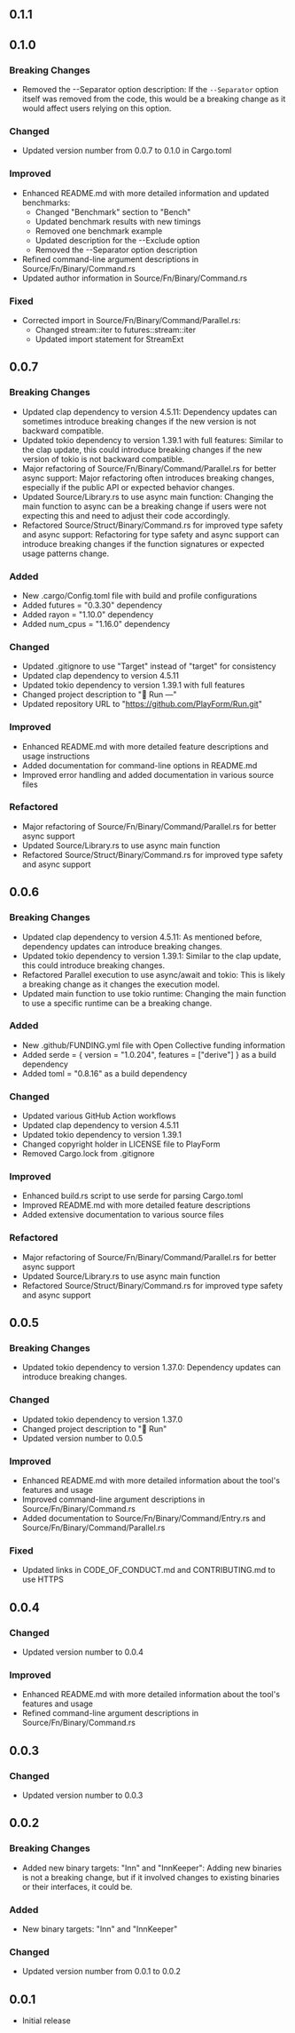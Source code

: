 ## 0.1.1

## 0.1.0

### Breaking Changes

-   Removed the --Separator option description: If the `--Separator` option
    itself was removed from the code, this would be a breaking change as it
    would affect users relying on this option.

### Changed

-   Updated version number from 0.0.7 to 0.1.0 in Cargo.toml

### Improved

-   Enhanced README.md with more detailed information and updated benchmarks:
    -   Changed "Benchmark" section to "Bench"
    -   Updated benchmark results with new timings
    -   Removed one benchmark example
    -   Updated description for the --Exclude option
    -   Removed the --Separator option description
-   Refined command-line argument descriptions in Source/Fn/Binary/Command.rs
-   Updated author information in Source/Fn/Binary/Command.rs

### Fixed

-   Corrected import in Source/Fn/Binary/Command/Parallel.rs:
    -   Changed stream::iter to futures::stream::iter
    -   Updated import statement for StreamExt

## 0.0.7

### Breaking Changes

-   Updated clap dependency to version 4.5.11: Dependency updates can sometimes
    introduce breaking changes if the new version is not backward compatible.
-   Updated tokio dependency to version 1.39.1 with full features: Similar to
    the clap update, this could introduce breaking changes if the new version of
    tokio is not backward compatible.
-   Major refactoring of Source/Fn/Binary/Command/Parallel.rs for better async
    support: Major refactoring often introduces breaking changes, especially if
    the public API or expected behavior changes.
-   Updated Source/Library.rs to use async main function: Changing the main
    function to async can be a breaking change if users were not expecting this
    and need to adjust their code accordingly.
-   Refactored Source/Struct/Binary/Command.rs for improved type safety and
    async support: Refactoring for type safety and async support can introduce
    breaking changes if the function signatures or expected usage patterns
    change.

### Added

-   New .cargo/Config.toml file with build and profile configurations
-   Added futures = "0.3.30" dependency
-   Added rayon = "1.10.0" dependency
-   Added num_cpus = "1.16.0" dependency

### Changed

-   Updated .gitignore to use "Target" instead of "target" for consistency
-   Updated clap dependency to version 4.5.11
-   Updated tokio dependency to version 1.39.1 with full features
-   Changed project description to "🍺 Run —"
-   Updated repository URL to "https://github.com/PlayForm/Run.git"

### Improved

-   Enhanced README.md with more detailed feature descriptions and usage
    instructions
-   Added documentation for command-line options in README.md
-   Improved error handling and added documentation in various source files

### Refactored

-   Major refactoring of Source/Fn/Binary/Command/Parallel.rs for better async
    support
-   Updated Source/Library.rs to use async main function
-   Refactored Source/Struct/Binary/Command.rs for improved type safety and
    async support

## 0.0.6

### Breaking Changes

-   Updated clap dependency to version 4.5.11: As mentioned before, dependency
    updates can introduce breaking changes.
-   Updated tokio dependency to version 1.39.1: Similar to the clap update, this
    could introduce breaking changes.
-   Refactored Parallel execution to use async/await and tokio: This is likely a
    breaking change as it changes the execution model.
-   Updated main function to use tokio runtime: Changing the main function to
    use a specific runtime can be a breaking change.

### Added

-   New .github/FUNDING.yml file with Open Collective funding information
-   Added serde = { version = "1.0.204", features = ["derive"] } as a build
    dependency
-   Added toml = "0.8.16" as a build dependency

### Changed

-   Updated various GitHub Action workflows
-   Updated clap dependency to version 4.5.11
-   Updated tokio dependency to version 1.39.1
-   Changed copyright holder in LICENSE file to PlayForm
-   Removed Cargo.lock from .gitignore

### Improved

-   Enhanced build.rs script to use serde for parsing Cargo.toml
-   Improved README.md with more detailed feature descriptions
-   Added extensive documentation to various source files

### Refactored

-   Major refactoring of Source/Fn/Binary/Command/Parallel.rs for better async
    support
-   Updated Source/Library.rs to use async main function
-   Refactored Source/Struct/Binary/Command.rs for improved type safety and
    async support

## 0.0.5

### Breaking Changes

-   Updated tokio dependency to version 1.37.0: Dependency updates can introduce
    breaking changes.

### Changed

-   Updated tokio dependency to version 1.37.0
-   Changed project description to "🍺 Run"
-   Updated version number to 0.0.5

### Improved

-   Enhanced README.md with more detailed information about the tool's features
    and usage
-   Improved command-line argument descriptions in Source/Fn/Binary/Command.rs
-   Added documentation to Source/Fn/Binary/Command/Entry.rs and
    Source/Fn/Binary/Command/Parallel.rs

### Fixed

-   Updated links in CODE_OF_CONDUCT.md and CONTRIBUTING.md to use HTTPS

## 0.0.4

### Changed

-   Updated version number to 0.0.4

### Improved

-   Enhanced README.md with more detailed information about the tool's features
    and usage
-   Refined command-line argument descriptions in Source/Fn/Binary/Command.rs

## 0.0.3

### Changed

-   Updated version number to 0.0.3

## 0.0.2

### Breaking Changes

-   Added new binary targets: "Inn" and "InnKeeper": Adding new binaries is not
    a breaking change, but if it involved changes to existing binaries or their
    interfaces, it could be.

### Added

-   New binary targets: "Inn" and "InnKeeper"

### Changed

-   Updated version number from 0.0.1 to 0.0.2

## 0.0.1

-   Initial release
